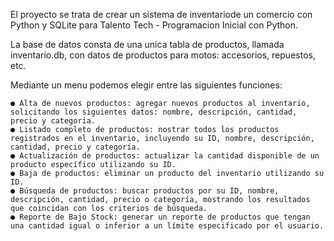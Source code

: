 El proyecto se trata de crear un sistema de inventariode un comercio con Python y SQLite para Talento Tech - Programacion Inicial con Python.

La base de datos consta de una unica tabla de productos, llamada inventario.db, con datos de productos para motos: accesorios, repuestos, etc.

Mediante un menu podemos elegir entre las siguientes funciones:

    ● Alta de nuevos productos: agregar nuevos productos al inventario, solicitando los siguientes datos: nombre, descripción, cantidad, precio y categoría.
    ● Listado completo de productos: nostrar todos los productos registrados en el inventario, incluyendo su ID, nombre, descripción, cantidad, precio y categoría.
    ● Actualización de productos: actualizar la cantidad disponible de un producto específico utilizando su ID.
    ● Baja de productos: eliminar un producto del inventario utilizando su ID.
    ● Búsqueda de productos: buscar productos por su ID, nombre, descripción, cantidad, precio o categoría, mostrando los resultados que coincidan con los criterios de búsqueda. 
    ● Reporte de Bajo Stock: generar un reporte de productos que tengan una cantidad igual o inferior a un límite especificado por el usuario.



